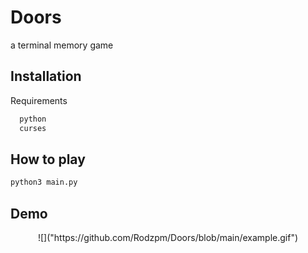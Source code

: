 # Doors

a terminal memory game


## Installation

Requirements

```bash
  python
  curses
```
    
## How to play

```bash
python3 main.py
```


## Demo

<p align="center">
    ![]("https://github.com/Rodzpm/Doors/blob/main/example.gif")
</p>
